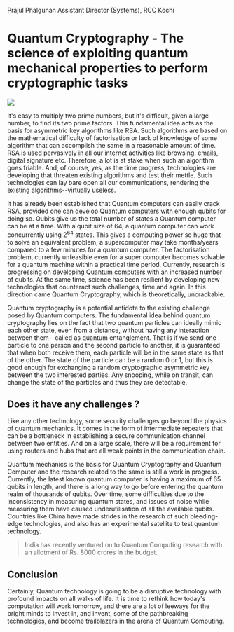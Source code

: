 Prajul Phalgunan
Assistant Director (Systems), RCC Kochi

Quantum Cryptography - The science of exploiting quantum mechanical properties to perform cryptographic tasks
======================================

![](https://gcn.com/-/media/GIG/EDIT_SHARED/Cyber/quantumencryption.png)

It's easy to multiply two prime numbers, but it's difficult, given a large number, to find its two prime factors. 
This fundamental idea acts as the basis for asymmetric key algorithms like RSA. Such algorithms are based on the mathematical difficulty of factorisation or lack of knowledge of 
some algorithm that can accomplish the same in a reasonable amount of time.  RSA is used pervasively in all our internet activities like browsing, emails, digital signature etc. 
Therefore, a lot is at stake when such an algorithm goes friable. And, of course, yes, as the time progress, technologies are developing that threaten existing algorithms and test their mettle. Such technologies can lay bare open all our communications, rendering the existing algorithms--virtually useless.


It has already been established that Quantum computers can easily crack RSA, provided one can develop Quantum computers with enough qubits for doing so. 
Qubits give us the total number of states a Quantum computer can be at a time. With a qubit size of 64, a quantum computer can work concurrently using 2<sup>64</sup> states. This gives a computing power so huge that to solve an equivalent problem, a supercomputer may take months/years compared to a few minutes for a quantum computer. The factorisation problem, currently unfeasible even for a super computer becomes solvable for a quantum machine within a practical time period. Currently, research is progressing on developing Quantum computers with an increased number of qubits. 
At the same time, science has been resilient by developing new technologies that counteract such challenges, time and again. In this direction came Quantum Cryptography, 
which is theoretically, uncrackable. 


Quantum cryptography is a potential antidote to the existing challenge posed by Quantum computers. The fundamental idea behind quantum cryptography lies on the fact that two quantum particles can ideally mimic each other state, even from a distance, without having any 
interaction between them—called as quantum entanglement. That is if we send one particle to one person and the second particle to another, it is guaranteed that when both 
receive them, each particle will be in the same state as that of the other. The state of the particle can be a random 0 or 1, but this is good enough for exchanging a 
random cryptographic asymmetric key between the two interested parties. Any snooping, while on transit, can change the state of the particles and thus they are detectable.

Does it have any challenges ?
-------------------
Like any other technology, some security challenges go beyond the physics of quantum mechanics. It comes in the form of intermediate repeaters that can be a bottleneck 
in establishing a secure communication channel between two entities. And on a large scale, there will be a requirement for using routers and hubs that are all weak points 
in the communication chain.


Quantum mechanics is the basis for Quantum Cryptography and Quantum Computer and the research related to the same is still a work in progress. Currently, the latest known 
quantum computer is having a maximum of 65 qubits in length, and there is a long way to go before entering the quantum realm of thousands of qubits. Over time, some 
difficulties due to the inconsistency in measuring quantum states, and issues of noise while measuring them have caused underutilisation of all the available qubits. 
Countries like China have made strides in the research of such bleeding-edge technologies, and also has an experimental satellite to test quantum technology. 

> India has recently ventured on to Quantum Computing research with an allotment of Rs. 8000 crores in the budget.

Conclusion
-------------------
Certainly, Quantum technology is going to be a disruptive technology with profound impacts on all walks of life. It is time to rethink how today's computation will work tomorrow, and there are a lot of leeways for the bright minds to invest in, and invent, some of the pathbreaking technologies, and become trailblazers in the arena of Quantum Computing.
